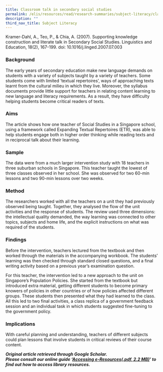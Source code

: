 ```yaml
---
title: Classroom talk in secondary social studies
permalink: /elis/resources/read/research-summaries/subject-literacy/classroom-talk-in-secondary-social-studies/
description: ""
third_nav_title: Subject Literacy
---
```

Kramer-Dahl, A., Teo, P., & Chia, A. (2007). Supporting knowledge construction and literate talk in Secondary Social Studies. Linguistics and Education, 18(2), 167-199. doi: 10.1016/j.linged.2007.07.003

### Background

The early years of secondary education make new language demands on students with a variety of subjects taught by a variety of teachers. Some students come with limited ‘textual repertoires’, ways of approaching texts learnt from the cultural milieu in which they live. Moreover, the syllabus documents provide little support for teachers in relating content learning to new language and literacy requirements. As a result, they have difficulty helping students become critical readers of texts.  
  
### Aims

The article shows how one teacher of Social Studies in a Singapore school, using a framework called Expanding Textual Repertoires (ETR), was able to help students engage both in higher order thinking while reading texts and in reciprocal talk about their learning.  
  
### Sample

The data were from a much larger intervention study with 18 teachers in three suburban schools in Singapore. This teacher taught the lowest of three classes observed in her school. She was observed for two 60-min lessons and two 90-min lessons over two weeks.  
  
### Method

The researchers worked with all the teachers on a unit they had previously observed being taught. Together, they analysed the flow of the unit activities and the response of students. The review used three dimensions: the intellectual quality demanded, the way learning was connected to other topics, subjects and home life, and the explicit instructions on what was required of the students.  
  
### Findings

Before the intervention, teachers lectured from the textbook and then worked through the materials in the accompanying workbook. The students’ learning was then checked through standard closed questions, and a final writing activity based on a previous year’s examination question.  
  
For this teacher, the intervention led to a new approach to the unit on Singapore’s Population Policies. She started from the textbook but introduced extra material, getting different students to become primary knowers of policies in other countries or of how policies affected different groups. These students then presented what they had learned to the class. All this led to two final activities, a class replica of a government feedback session and an individual task in which students suggested fine-tuning to the government policy.  
  
### Implications

With careful planning and understanding, teachers of different subjects could plan lessons that involve students in critical reviews of their course content.  
  
_**Original article retrieved through Google Scholar.**_  
**_Please consult our online guide ‘[Accessing e-Resources(.pdf, 2.2 MB)](https://academyofsingaporeteachers-moe-edu-sg-admin.cwp.sg/elis/resources/read/research-summaries/subject-literacy/18e45074-6b1b-4ac7-811f-1a8da16c4f81 "Accessing e-Resources")’ to find out how to access library resources._**